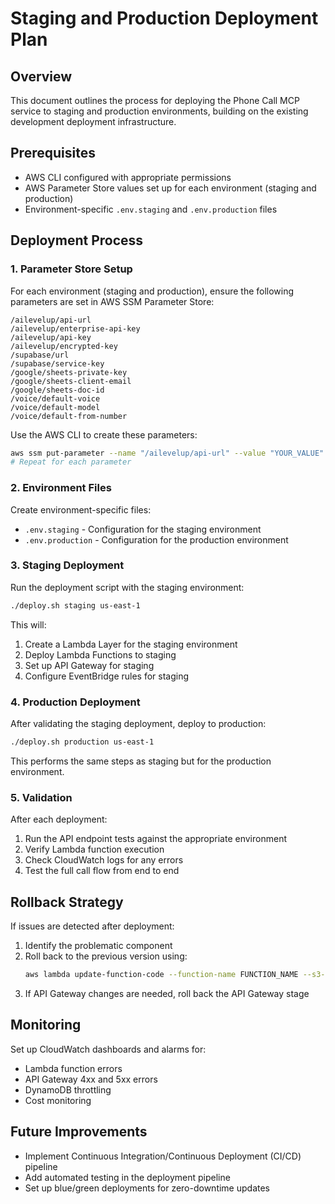# Staging and Production Deployment Plan

## Overview
This document outlines the process for deploying the Phone Call MCP service to staging and production environments, building on the existing development deployment infrastructure.

## Prerequisites
- AWS CLI configured with appropriate permissions
- AWS Parameter Store values set up for each environment (staging and production)
- Environment-specific `.env.staging` and `.env.production` files

## Deployment Process

### 1. Parameter Store Setup
For each environment (staging and production), ensure the following parameters are set in AWS SSM Parameter Store:

```
/ailevelup/api-url
/ailevelup/enterprise-api-key
/ailevelup/api-key
/ailevelup/encrypted-key
/supabase/url
/supabase/service-key
/google/sheets-private-key
/google/sheets-client-email
/google/sheets-doc-id
/voice/default-voice
/voice/default-model
/voice/default-from-number
```

Use the AWS CLI to create these parameters:

```bash
aws ssm put-parameter --name "/ailevelup/api-url" --value "YOUR_VALUE" --type "SecureString" --overwrite
# Repeat for each parameter
```

### 2. Environment Files
Create environment-specific files:

- `.env.staging` - Configuration for the staging environment
- `.env.production` - Configuration for the production environment

### 3. Staging Deployment
Run the deployment script with the staging environment:

```bash
./deploy.sh staging us-east-1
```

This will:
1. Create a Lambda Layer for the staging environment
2. Deploy Lambda Functions to staging
3. Set up API Gateway for staging
4. Configure EventBridge rules for staging

### 4. Production Deployment
After validating the staging deployment, deploy to production:

```bash
./deploy.sh production us-east-1
```

This performs the same steps as staging but for the production environment.

### 5. Validation
After each deployment:
1. Run the API endpoint tests against the appropriate environment
2. Verify Lambda function execution
3. Check CloudWatch logs for any errors
4. Test the full call flow from end to end

## Rollback Strategy
If issues are detected after deployment:

1. Identify the problematic component
2. Roll back to the previous version using:
   ```bash
   aws lambda update-function-code --function-name FUNCTION_NAME --s3-bucket PREVIOUS_VERSION_BUCKET --s3-key PREVIOUS_VERSION_KEY
   ```
3. If API Gateway changes are needed, roll back the API Gateway stage

## Monitoring
Set up CloudWatch dashboards and alarms for:
- Lambda function errors
- API Gateway 4xx and 5xx errors
- DynamoDB throttling
- Cost monitoring

## Future Improvements
- Implement Continuous Integration/Continuous Deployment (CI/CD) pipeline
- Add automated testing in the deployment pipeline
- Set up blue/green deployments for zero-downtime updates 